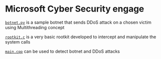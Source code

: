 # Microsoft Cyber Security engage
[``botnet.py``](botnet.py) is a sample botnet that sends DDoS attack on a chosen victim using Multithreading concept  

[``rootkit.c``](rootkit.c) is a very basic rootkit developed to intercept and manipulate the system calls

[``main.cpp``](main.cpp) can be used to detect botnet and DDoS attacks
